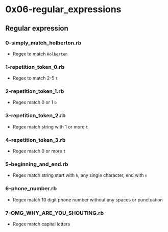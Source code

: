# 0x06-regular_expressions

## Regular expression
### 0-simply_match_holberton.rb
* Regex to match `Holberton`

### 1-repetition_token_0.rb
* Regex to match 2-5 `t`

### 2-repetition_token_1.rb
* Regex match 0 or 1 `b`

### 3-repetition_token_2.rb
* Regex match string with 1 or more `t`

### 4-repetition_token_3.rb
* Regex match 0 or more `t`

### 5-beginning_and_end.rb
* Regex match string start with `h`, any single character, end with `n`

### 6-phone_number.rb
* Regex match 10 digit phone number without any spaces or punctuation

### 7-OMG_WHY_ARE_YOU_SHOUTING.rb
* Regex match capital letters


